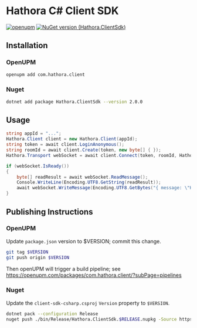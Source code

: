 # Hathora C# Client  SDK

[![openupm](https://img.shields.io/npm/v/com.hathora.client?label=openupm&registry_uri=https://package.openupm.com)](https://openupm.com/packages/com.hathora.client/)
[![NuGet version (Hathora.ClientSdk)](https://img.shields.io/nuget/v/Hathora.ClientSdk.svg?style=flat-square)](https://www.nuget.org/packages/Hathora.ClientSdk/)

## Installation

### OpenUPM

```bash
openupm add com.hathora.client
```

### Nuget
```bash
dotnet add package Hathora.ClientSdk --version 2.0.0
```

## Usage 

```csharp
string appId = "...";
Hathora.Client client = new Hathora.Client(appId);
string token = await client.LoginAnonymous();
string roomId = await client.Create(token, new byte[] { });
Hathora.Transport webSocket = await client.Connect(token, roomId, Hathora.Client.TransportType.WebSocket);

if (webSocket.IsReady())
{
    byte[] readResult = await webSocket.ReadMessage();
    Console.WriteLine(Encoding.UTF8.GetString(readResult));
    await webSocket.WriteMessage(Encoding.UTF8.GetBytes("{ message: \"Hello world\" }"));
}
```

## Publishing Instructions

### OpenUPM

Update `package.json` version to $VERSION; commit this change.
```bash
git tag $VERSION
git push origin $VERSION
```
Then openUPM will trigger a build pipeline; see https://openupm.com/packages/com.hathora.client/?subPage=pipelines

### Nuget

Update the `client-sdk-csharp.csproj` `Version` property to `$VERSION`.
```bash
dotnet pack --configuration Release
nuget push ./bin/Release/Hathora.ClientSdk.$RELEASE.nupkg -Source https://api.nuget.org/v3/index.json
```
